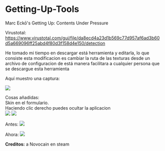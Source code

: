 # Getting-Up-Tools
Marc Eckō's Getting Up: Contents Under Pressure




Virustotal:
https://www.virustotal.com/gui/file/da8ecd4a23d1b569c77d957af6ad3b60d5a669096ff25abd4f80d3f158d4e150/detection



He tomado mi tiempo en descargar está herramienta y editarla, lo que consiste esta modificacion es cambiar la ruta de las texturas desde un archivo de configuracion de está manera facilitara a cualquier persona que se descargue esta herramienta

Aquí muestro una captura:

<img src="https://i.imgur.com/7L4p4F9.png">


Cosas añadidas:
<br>
Skin en el formulario.
<br>
Haciendo clic derecho puedes ocultar la aplicacion
<br>
<img src="https://i.imgur.com/OJL1h7N.png">
<img src="https://i.imgur.com/tNFJ10N.png">


Antes:
<img src="https://i.imgur.com/rQe1GzE.png">


Ahora:
<img src="https://i.imgur.com/lw8szg0.png">


<b>Creditos:</b> a Novocain en steam



